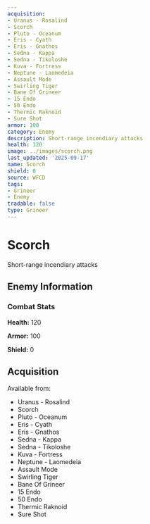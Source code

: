 ```yaml
---
acquisition:
- Uranus - Rosalind
- Scorch
- Pluto - Oceanum
- Eris - Cyath
- Eris - Gnathos
- Sedna - Kappa
- Sedna - Tikoloshe
- Kuva - Fortress
- Neptune - Laomedeia
- Assault Mode
- Swirling Tiger
- Bane Of Grineer
- 15 Endo
- 50 Endo
- Thermic Raknoid
- Sure Shot
armor: 100
category: Enemy
description: Short-range incendiary attacks
health: 120
image: ../images/scorch.png
last_updated: '2025-09-17'
name: Scorch
shield: 0
source: WFCD
tags:
- Grineer
- Enemy
tradable: false
type: Grineer
---
```


# Scorch

Short-range incendiary attacks

## Enemy Information

### Combat Stats

**Health:** 120

**Armor:** 100

**Shield:** 0

## Acquisition

Available from:
- Uranus - Rosalind
- Scorch
- Pluto - Oceanum
- Eris - Cyath
- Eris - Gnathos
- Sedna - Kappa
- Sedna - Tikoloshe
- Kuva - Fortress
- Neptune - Laomedeia
- Assault Mode
- Swirling Tiger
- Bane Of Grineer
- 15 Endo
- 50 Endo
- Thermic Raknoid
- Sure Shot


